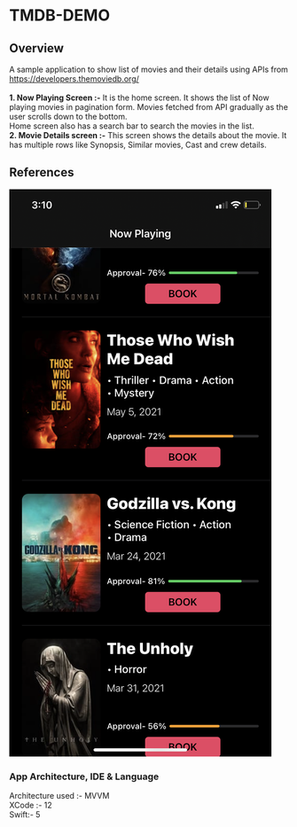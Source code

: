 # TMDB-DEMO
## Overview
A sample application to show list of movies and their details using APIs from https://developers.themoviedb.org/ </Br></Br>
<b> 1. Now Playing Screen :-</b> It is the home screen. It shows the list of Now playing movies in pagination form. Movies fetched from API gradually as the user scrolls down to the bottom.
</Br>
Home screen also has a search bar to search the movies in the list.
</Br>
<b> 2. Movie Details screen :-</b> This screen shows the details about the movie. It has multiple rows like Synopsis, Similar movies, Cast and crew details.
</Br>

## References

![alt text](https://github.com/iRoohul/TMDB-Demo/blob/main/References/Home.PNG "Home Screen")


### App Architecture, IDE & Language
Architecture used :- MVVM
</Br>
XCode :- 12
</Br>
Swift:- 5
